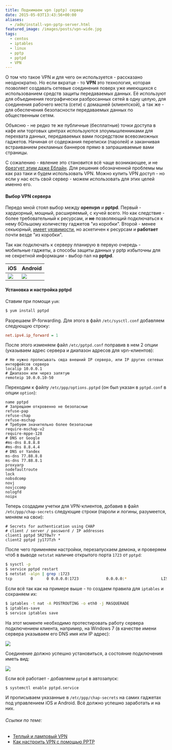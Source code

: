 ```yaml
---
title: Поднимаем vpn (pptp) сервер
date: 2015-05-03T13:43:56+00:00
aliases:
  - /adm/install-vpn-pptp-server.html
featured_image: /images/posts/vpn-wide.jpg
tags:
  - centos
  - iptables
  - linux
  - pptp
  - pptpd
  - VPN
---
```


О том что такое VPN и для чего он используется - рассказано неоднократно. Но если вкратце - то **VPN** это технология, которая позволяет создавать сетевые соединения поверх уже имеющихся с использованием средств защиты передаваемых данных. Её используют для объединения географически разбросанных сетей в одну целую, для соединения рабочего места (сети) с домашней (клиентской), а так же - для обеспечения безопасности передаваемых данных по общественным сетям.

<!--more-->

Объясню - не редко те же публичные (бесплатные) точки доступа в кафе или торговых центрах используются злоумышленниками для перехвата данных, передаваемых вами посредством всевозможных гаджетов. Начиная от содержания переписки (паролей) и заканчивая встраиванием рекламных баннеров прямо в запрашиваемые вами страницы.

С сожалению - явление это становится всё чаще возникающее, и не [брезгует этим даже Еблайн](https://habr.com/post/257133/). Для решения обозначенной проблемы мы как раз таки и будем использовать VPN. Можно купить VPN доступ - но если у нас есть свой сервер - можем использовать для этих целей именно его.

#### Выбор VPN сервера

Передо мной стоял выбор между **openvpn** и **pptpd**. Первый - хардкорный, мощный, расширяемый, с кучей всего. Но как следствие - более требовательный к ресурсам, и **не** позволяющий подключаться к нему бОльшому количеству гаджетов "из коробки". Второй - менее секьюрный, [имеет уязвимости](https://ru.wikipedia.org/wiki/PPTP#.D0.91.D0.B5.D0.B7.D0.BE.D0.BF.D0.B0.D1.81.D0.BD.D0.BE.D1.81.D1.82.D1.8C_.D0.BF.D1.80.D0.BE.D1.82.D0.BE.D0.BA.D0.BE.D0.BB.D0.B0_PPTP), но аскетичен к ресурсам и **работает** почти везде "из коробки".

Так как подключать к серверу планирую в первую очередь - мобильные гаджеты, а способы защиты данных у pptp избыточны для не секретной информации - выбор пал на **pptpd**.

iOS | Android
--- | -------
![](https://hsto.org/webt/ey/h9/iu/eyh9iumvyikm1-xeqgxejlj32ui.jpeg) | ![](https://hsto.org/webt/sh/r0/d5/shr0d5nnp62fnme2ayoeaisrbxa.jpeg)

#### Установка и настройка pptpd

Ставим при помощи `yum`:

```bash
$ yum install pptpd
```

Разрешаем IP-forwarding. Для этого в файл `/etc/sysctl.conf` добавляем следующую строку:

```ini
net.ipv4.ip_forward = 1
```

После этого изменяем файл `/etc/pptpd.conf` поправив в нем 2 опции (указываем адрес сервера и диапазон адресов для vpn-клиентов):

```
# Не нужно прописывать сюда внешний IP сервера, или IP других сетевых интерфейсов сервера
localip 10.0.0.1
# Диапазон или через запятую
remoteip 10.0.0.10-50
```

Переходим к файлу `/etc/ppp/options.pptpd` (он был указан в `pptpd.conf` в опции `option`):

```
name pptpd
# Запрещаем откровенно не безопасные
refuse-pap
refuse-chap
refuse-mschap
# Требуем значительно более безопасные
require-mschap-v2
require-mppe-128
# DNS от Google
#ms-dns 8.8.8.8
#ms-dns 8.8.4.4
# DNS от Yandex
ms-dns 77.88.8.8
ms-dns 77.88.8.1
proxyarp
nodefaultroute
lock
nobsdcomp
novj
novjccomp
nologfd
noipx
```

Теперь создадим учетки для VPN-клиентов, добавив в файл `/etc/ppp/chap-secrets` следующие строки (пароли и логины, разумеется, меняем на свои):

```
# Secrets for authentication using CHAP
# client / server / password / IP addresses
client1 pptpd 5R2T0w7r *
client2 pptpd jy17JTzh *
```

После чего применяем настройки, перезапускаем демона, и проверяем чтоб в выводе `netstat` наличие открытого порта `1723` от `pptpd`:

```bash
$ sysctl -p
$ service pptpd restart
$ netstat -alpn | grep :1723
tcp        0      0 0.0.0.0:1723            0.0.0.0:*               LISTEN      25215/pptpd
```

Если всё так как на примере выше - то создаем правила для `iptables` и сохраняем их:

```bash
$ iptables -t nat -A POSTROUTING -o eth0 -j MASQUERADE
$ iptables-save
$ service iptables save
```

На этот моменте необходимо протестировать работу сервера подключением клиента, например, на Windows 7 (в качестве имени сервера указываем его DNS имя или IP адрес):

![](https://hsto.org/webt/iz/3n/29/iz3n29ag56o7_mywgznhxex57z8.jpeg)

Соединение должно успешно установиться, а состояние подключения иметь вид:

![](https://hsto.org/webt/_v/w3/98/_vw398z0-3bnccggmpyzyofnyba.jpeg)

Если всё работает - добавляем `pptpd` в автозапуск:

```bash
$ systemctl enable pptpd.service
```

И прописываем указанные в `/etc/ppp/chap-secrets` на самих гаджетах под управлением iOS и Android. Всё должно успешно заработать и на них.

###### Ссылки по теме:

  * [Теплый и ламповый VPN](https://habr.com/post/153855/)
  * [Как настроить VPN с помощью PPTP](https://www.digitalocean.com/community/tutorials/vpn-pptp-ru)
